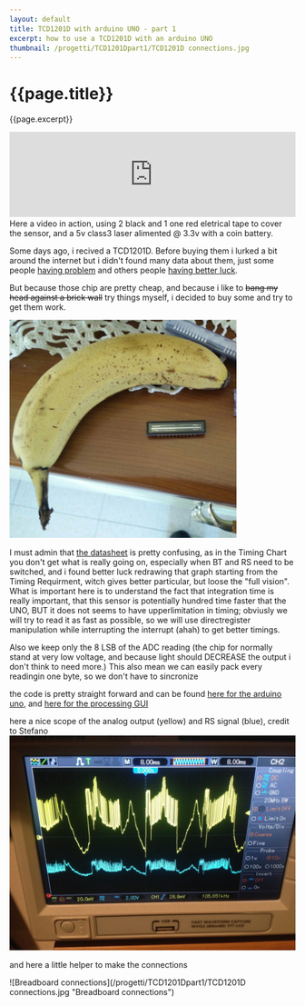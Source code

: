 ```yaml
---
layout: default
title: TCD1201D with arduino UNO - part 1
excerpt: how to use a TCD1201D with an arduino UNO
thumbnail: /progetti/TCD1201Dpart1/TCD1201D connections.jpg
---
```


# {{page.title}}

{{page.excerpt}}

<iframe width="100%" src="https://www.youtube.com/embed/5P75ul0Jt4E?rel=0" frameborder="0" allowfullscreen></iframe>
Here a video in action, using 2 black and 1 one red eletrical tape to cover the sensor, and a 5v class3 laser alimented @ 3.3v with a coin battery.



Some days ago, i recived a TCD1201D. 
Before buying them i lurked a bit around the internet but i didn't found many data about them, just some people [having problem](http://forum.arduino.cc/index.php?topic=138585.0) and others people [having better luck](http://www.eevblog.com/forum/projects/linear-ccd/).

But because those chip are pretty cheap, and because i like to ~~bang my head against a brick wall~~ try things myself, i decided to buy some and try to get them work.

![Banana for scale](/progetti/TCD1201Dpart1/banana_for_scale.jpg "Banana for scale")

I must admin that [the datasheet](http://www.stellarnet.us/public/download/TCD1201D.pdf) is pretty confusing, as in the Timing Chart you don't get what is really going on, especially when BT and RS need to be switched, and i found better luck redrawing that graph starting from the Timing Requirment, witch gives better particular, but loose the "full vision".
What is important here is to understand the fact that integration time is really important, that this sensor is potentially hundred time faster that the UNO, BUT it does not seems to have upperlimitation in timing;
obviusly we will try to read it as fast as possible, so we will use directregister manipulation while interrupting the interrupt (ahah) to get better timings.

Also we keep only the 8 LSB of the ADC reading (the chip for normally stand at very low voltage, and because light should DECREASE the output i don't think to need more.)
This also mean we can easily pack every readingin one byte, so we don't have to sincronize 

the code is pretty straight forward and can be found [here for the arduino uno](https://github.com/MauroMombelli/ArduinoRepo/tree/master/test2TCD1201D), and [here for the processing GUI](https://github.com/MauroMombelli/ProcessingRepo/tree/master/readTCD)

here a nice scope of the analog output (yellow) and RS signal (blue), credit to Stefano
![scope view](/progetti/TCD1201Dpart1/scope1.jpg "scope view")

and here a little helper to make the connections

![Breadboard connections](/progetti/TCD1201Dpart1/TCD1201D connections.jpg "Breadboard connections")
